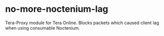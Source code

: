 # no-more-noctenium-lag
Tera-Proxy module for Tera Online. Blocks packets which caused client lag when using consumable Noctenium.
